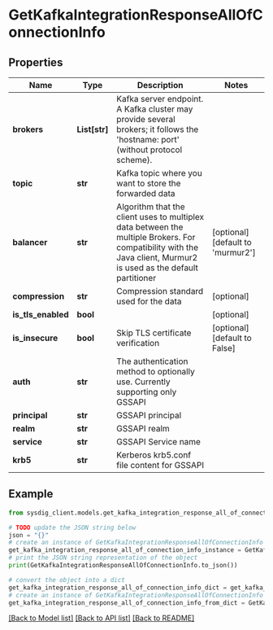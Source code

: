 # GetKafkaIntegrationResponseAllOfConnectionInfo


## Properties

Name | Type | Description | Notes
------------ | ------------- | ------------- | -------------
**brokers** | **List[str]** | Kafka server endpoint. A Kafka cluster may provide several brokers; it follows the &#39;hostname: port&#39; (without protocol scheme). | 
**topic** | **str** | Kafka topic where you want to store the forwarded data | 
**balancer** | **str** | Algorithm that the client uses to multiplex data between the multiple Brokers. For compatibility with the Java client, Murmur2 is used as the default partitioner | [optional] [default to 'murmur2']
**compression** | **str** | Compression standard used for the data | [optional] 
**is_tls_enabled** | **bool** |  | [optional] 
**is_insecure** | **bool** | Skip TLS certificate verification | [optional] [default to False]
**auth** | **str** | The authentication method to optionally use. Currently supporting only GSSAPI | 
**principal** | **str** | GSSAPI principal | 
**realm** | **str** | GSSAPI realm | 
**service** | **str** | GSSAPI Service name | 
**krb5** | **str** | Kerberos krb5.conf file content for GSSAPI | 

## Example

```python
from sysdig_client.models.get_kafka_integration_response_all_of_connection_info import GetKafkaIntegrationResponseAllOfConnectionInfo

# TODO update the JSON string below
json = "{}"
# create an instance of GetKafkaIntegrationResponseAllOfConnectionInfo from a JSON string
get_kafka_integration_response_all_of_connection_info_instance = GetKafkaIntegrationResponseAllOfConnectionInfo.from_json(json)
# print the JSON string representation of the object
print(GetKafkaIntegrationResponseAllOfConnectionInfo.to_json())

# convert the object into a dict
get_kafka_integration_response_all_of_connection_info_dict = get_kafka_integration_response_all_of_connection_info_instance.to_dict()
# create an instance of GetKafkaIntegrationResponseAllOfConnectionInfo from a dict
get_kafka_integration_response_all_of_connection_info_from_dict = GetKafkaIntegrationResponseAllOfConnectionInfo.from_dict(get_kafka_integration_response_all_of_connection_info_dict)
```
[[Back to Model list]](../README.md#documentation-for-models) [[Back to API list]](../README.md#documentation-for-api-endpoints) [[Back to README]](../README.md)


